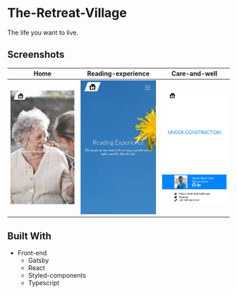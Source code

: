 # The-Retreat-Village
The life you want to live.

## Screenshots
| Home | Reading-experience | Care-and-well |
|:----:|:----:|:----:|
|![](image/home.png) |![](image/reading-experience.png) |![](image/care-and-well.png)

## Built With

- Front-end
  - Gatsby
  - React
  - Styled-components
  - Typescript